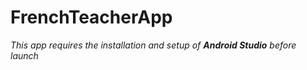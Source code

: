 <h1>FrenchTeacherApp</h1>
<em>This app requires the installation and setup of <strong>Android Studio</strong> before launch</em> <br>
